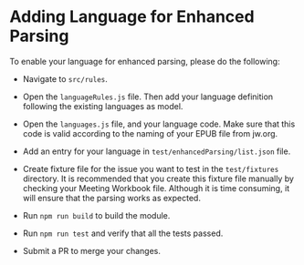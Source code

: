 # Adding Language for Enhanced Parsing

To enable your language for enhanced parsing, please do the following:

- Navigate to `src/rules`.

- Open the `languageRules.js` file. Then add your language definition following the existing languages as model.

- Open the `languages.js` file, and your language code. Make sure that this code is valid according to the naming of your EPUB file from jw.org.

- Add an entry for your language in `test/enhancedParsing/list.json` file.

- Create fixture file for the issue you want to test in the `test/fixtures` directory. It is recommended that you create this fixture file manually by checking your Meeting Workbook file. Although it is time consuming, it will ensure that the parsing works as expected.

- Run `npm run build` to build the module.

- Run `npm run test` and verify that all the tests passed.

- Submit a PR to merge your changes.
